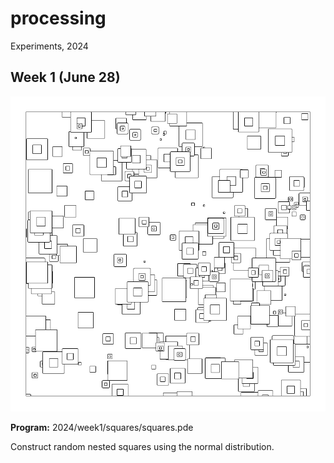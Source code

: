 # processing

Experiments, 2024

## Week 1 (June 28)

![image](image/export_240628_151856.png)

**Program:** 2024/week1/squares/squares.pde

Construct random nested squares using the normal distribution.